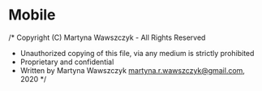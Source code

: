 # Mobile
/* Copyright (C) Martyna Wawszczyk - All Rights Reserved
 * Unauthorized copying of this file, via any medium is strictly prohibited
 * Proprietary and confidential
 * Written by Martyna Wawszczyk <martyna.r.wawszczyk@gmail.com>, 2020
 */
